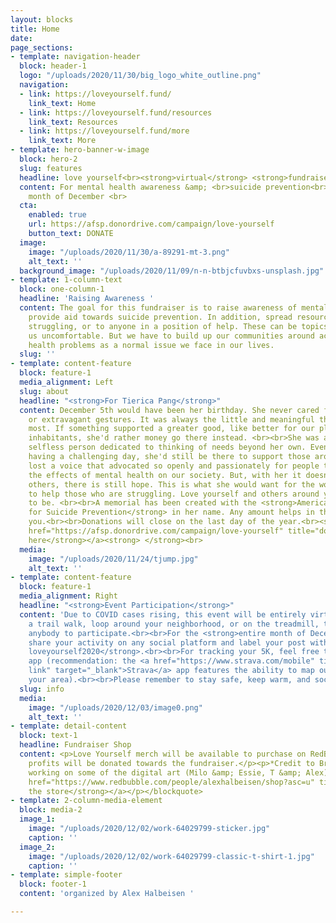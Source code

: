```yaml
---
layout: blocks
title: Home
date: 
page_sections:
- template: navigation-header
  block: header-1
  logo: "/uploads/2020/11/30/big_logo_white_outline.png"
  navigation:
  - link: https://loveyourself.fund/
    link_text: Home
  - link: https://loveyourself.fund/resources
    link_text: Resources
  - link: https://loveyourself.fund/more
    link_text: More
- template: hero-banner-w-image
  block: hero-2
  slug: features
  headline: love yourself<br><strong>virtual</strong> <strong>fundraiser walk</strong>
  content: For mental health awareness &amp; <br>suicide prevention<br><br>For the
    month of December <br>
  cta:
    enabled: true
    url: https://afsp.donordrive.com/campaign/love-yourself
    button_text: DONATE
  image:
    image: "/uploads/2020/11/30/a-89291-mt-3.png"
    alt_text: ''
  background_image: "/uploads/2020/11/09/n-n-btbjcfuvbxs-unsplash.jpg"
- template: 1-column-text
  block: one-column-1
  headline: 'Raising Awareness '
  content: The goal for this fundraiser is to raise awareness of mental health and
    provide aid towards suicide prevention. In addition, spread resources to those
    struggling, or to anyone in a position of help. These can be topics that make
    us uncomfortable. But we have to build up our communities around accepting mental
    health problems as a normal issue we face in our lives.
  slug: ''
- template: content-feature
  block: feature-1
  media_alignment: Left
  slug: about
  headline: "<strong>For Tierica Pang</strong>"
  content: December 5th would have been her birthday. She never cared for material
    or extravagant gestures. It was always the little and meaningful things she appreciated
    most. If something supported a greater good, like better for our planet or its
    inhabitants, she'd rather money go there instead. <br><br>She was an incredibly
    selfless person dedicated to thinking of needs beyond her own. Even if she were
    having a challenging day, she'd still be there to support those around her. <br><br>We
    lost a voice that advocated so openly and passionately for people to recognize
    the effects of mental health on our society. But, with her it doesn't end. For
    others, there is still hope. This is what she would want for the world; fight
    to help those who are struggling. Love yourself and others around you. Continue
    to be. <br><br>A memorial has been created with the <strong>American Foundation
    for Suicide Prevention</strong> in her name. Any amount helps in this cause. Thank
    you.<br><br>Donations will close on the last day of the year.<br><strong><br></strong><a
    href="https://afsp.donordrive.com/campaign/love-yourself" title="donate link"><strong>Donate
    here</strong></a><strong> </strong><br>
  media:
    image: "/uploads/2020/11/24/tjump.jpg"
    alt_text: ''
- template: content-feature
  block: feature-1
  media_alignment: Right
  headline: "<strong>Event Participation</strong>"
  content: 'Due to COVID cases rising, this event will be entirely virtual. By either
    a trail walk, loop around your neighborhood, or on the treadmill, this will allow
    anybody to participate.<br><br>For the <strong>entire month of December</strong>,
    share your activity on any social platform and label your post with the hashtag<strong>
    loveyourself2020</strong>.<br><br>For tracking your 5K, feel free to use any fitness
    app (recommendation: the <a href="https://www.strava.com/mobile" title="Strava
    link" target="_blank">Strava</a> app features the ability to map out a route in
    your area).<br><br>Please remember to stay safe, keep warm, and social distance.'
  slug: info
  media:
    image: "/uploads/2020/12/03/image0.png"
    alt_text: ''
- template: detail-content
  block: text-1
  headline: Fundraiser Shop
  content: <p>Love Yourself merch will be available to purchase on RedBubble. All
    profits will be donated towards the fundraiser.</p><p>*Credit to Brianna Nil for
    working on some of the digital art (Milo &amp; Essie, T &amp; Alex).</p><p></p><blockquote><p><a
    href="https://www.redbubble.com/people/alexhalbeisen/shop?asc=u" title="store"><strong>Shop
    the store</strong></a></p></blockquote>
- template: 2-column-media-element
  block: media-2
  image_1:
    image: "/uploads/2020/12/02/work-64029799-sticker.jpg"
    caption: ''
  image_2:
    image: "/uploads/2020/12/02/work-64029799-classic-t-shirt-1.jpg"
    caption: ''
- template: simple-footer
  block: footer-1
  content: 'organized by Alex Halbeisen '

---
```

